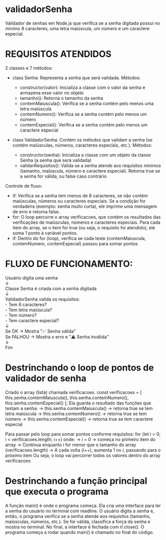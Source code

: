 # validadorSenha
Validador de senhas em Node.js que verifica se a senha digitada possui no mínimo 8 caracteres, uma letra maiúscula, um número e um caractere especial.

# REQUISITOS ATENDIDOS
  2 classes e 7 métodos: 
  - class Senha: Representa a senha que será validada.
    Métodos:
    - constructor(valor): Inicializa a classe com o valor da senha e armazena esse valor no objeto
    - tamanho(): Retorna o tamanho da senha
    - contemMaiuscula(): Verifica se a senha contém pelo menos uma letra maiúscula
    - contemNumero(): Verifica se a senha contém pelo menos um número
    - contemEspecial(): Verifica se a senha contém pelo menos um caractere especial

 - class ValidadorSenha: Contém os métodos que validam a senha (se contém maiúsculas, números, caracteres especiais, etc.).
  Métodos:
    - constructor(senha): Inicializa a classe com um objeto da classe Senha (a senha que será validada)
    - validarRequisitos(): Valida se a senha atende aos requisitos mínimos (tamanho, maiúscula, número e caractere especial). Retorna true se a senha for válida, ou false caso contrário

Controle de fluxo: 
   - if: Verifica se a senha tem menos de 8 caracteres, se não contém maiúsculas, números ou caracteres especiais. 
         Se a condição for verdadeira (exemplo: senha muito curta), ele imprime uma mensagem de erro e retorna false.
   - for: O loop percorre o array verificacoes, que contém os resultados das verificações de maiúsculas, números e caracteres especiais. 
         Para cada item do array, se o item for true (ou seja, o requisito foi atendido), ele soma 1 ponto à variável pontos.
   - if: Dentro do for (loop), verifica se cada teste (contemMaiuscula, contemNumero, contemEspecial) passou para somar pontos

# FLUXO DE FUNCIONAMENTO:
   Usuário digita uma senha  
   ↓  
   Classe Senha é criada com a senha digitada  
   ↓  
   ValidadorSenha valida os requisitos:  
      - Tem 8 caracteres?  
      - Tem letra maiúscula?  
      - Tem número?  
      - Tem caractere especial?  
   ↓  
   Se OK → Mostra "✅ Senha válida"  
   Se FALHOU → Mostra o erro e "⚠️ Senha inválida"  
   ↓  
   Fim  

# Destrinchando o loop de pontos de validador de senha 
   Criado o array (lista) chamada verificacoes.
      const verificacoes = [
         this.senha.contemMaiuscula(), 
         this.senha.contemNumero(), 
         this.senha.contemEspecial()
      ];
   Ela guarda o resultado das funções que testam a senha:
   -> this.senha.contemMaiuscula() → retorna true se tem letra maiúscula
   -> this.senha.contemNumero() → retorna true se tem número
   -> this.senha.contemEspecial() → retorna true se tem caractere especial

   Para passar pelo loop para somar pontos conforme requisitos:
      for (let i = 0; i < verificacoes.length; i++) 
   onde:
   -> i = 0 → começa no primeiro item do array
   -> Continua enquanto i for menor que o tamanho do array (verificacoes.length)
   -> A cada volta (i++), aumenta 1 no i, passando para o próximo item
   Ou seja, o loop vai percorrer todos os valores dentro do array verificacoes

# Destrinchando a função principal que executa o programa
   A função main() é onde o programa começa. Ela cria uma interface para ler a senha do usuário no terminal com readline. O usuário digita a senha e, então, o programa verifica se a senha atende aos requisitos (tamanho, maiúsculas, números, etc.). Se for válida, classifica a força da senha e mostra no terminal. No final, a interface é fechada com rl.close(). O programa começa a rodar quando main() é chamado no final do código.
